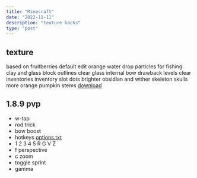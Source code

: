 ```yaml
---
title: "Minecraft"
date: "2022-11-11"
description: "texture hacks"
type: "post"
---
```


## texture
based on fruitberries default edit
orange water drop particles for fishing
clay and glass block outlines
clear glass internal
bow drawback levels
clear inventories
inventory slot dots
brighter obsidian and wither skeleton skulls
more orange pumpkin stems
[download]()

## 1.8.9 pvp
- w-tap
- rod trick
- bow boost
- hotkeys [options.txt]()
- 1 2 3 4 5 R G V Z
- f perspective
- c zoom
- toggle sprint
- gamma
